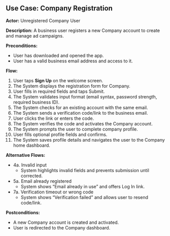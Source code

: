 ## Use Case: Company Registration

**Actor:** Unregistered Company User

**Description:** A business user registers a new Company account to create and manage ad campaigns.

**Preconditions:**
- User has downloaded and opened the app.
- User has a valid business email address and access to it.

**Flow:**
1. User taps **Sign Up** on the welcome screen.
2. The System displays the registration form for Company.
3. User fills in required fields and taps Submit.
4. The System validates input format (email syntax, password strength, required business ID).
5. The System checks for an existing account with the same email.
6. The System sends a verification code/link to the business email.
7. User clicks the link or enters the code.
8. The System verifies the code and activates the Company account.
9. The System prompts the user to complete company profile.
10. User fills optional profile fields and confirms.
11. The System saves profile details and navigates the user to the Company home dashboard.

**Alternative Flows:**
- 4a. Invalid input
    - System highlights invalid fields and prevents submission until corrected.
- 5a. Email already registered
    - System shows “Email already in use” and offers Log In link.
- 7a. Verification timeout or wrong code
    - System shows “Verification failed” and allows user to resend code/link.

**Postconditions:**
- A new Company account is created and activated.
- User is redirected to the Company dashboard.  